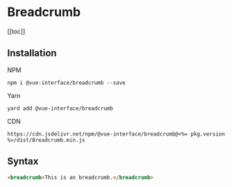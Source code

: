 # Breadcrumb

[[toc]]

## Installation

NPM

    npm i @vue-interface/breadcrumb --save

Yarn

    yard add @vue-interface/breadcrumb

CDN

    https://cdn.jsdelivr.net/npm/@vue-interface/breadcrumb@<%= pkg.version %>/dist/Breadcrumb.min.js

## Syntax

``` html
<breadcrumb>This is an breadcrumb.</breadcrumb>
```
